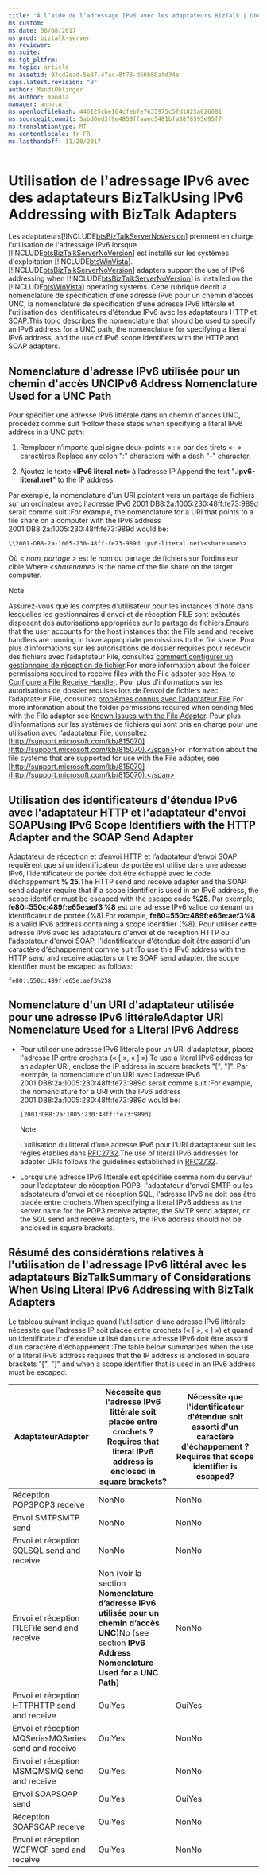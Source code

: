 ```yaml
---
title: "À l’aide de l’adressage IPv6 avec les adaptateurs BizTalk | Documents Microsoft"
ms.custom: 
ms.date: 06/08/2017
ms.prod: biztalk-server
ms.reviewer: 
ms.suite: 
ms.tgt_pltfrm: 
ms.topic: article
ms.assetid: 93cd2ead-5e87-47ac-8f78-d56b80afd34e
caps.latest.revision: "9"
author: MandiOhlinger
ms.author: mandia
manager: anneta
ms.openlocfilehash: 446125cbe164cfebfe7635975c5fd1825a026081
ms.sourcegitcommit: 5abd0ed3f9e4858ffaaec5481bfa8878595e95f7
ms.translationtype: MT
ms.contentlocale: fr-FR
ms.lasthandoff: 11/28/2017
---
```

# <a name="using-ipv6-addressing-with-biztalk-adapters"></a><span data-ttu-id="f3415-102">Utilisation de l'adressage IPv6 avec des adaptateurs BizTalk</span><span class="sxs-lookup"><span data-stu-id="f3415-102">Using IPv6 Addressing with BizTalk Adapters</span></span>
<span data-ttu-id="f3415-103">Les adaptateurs[!INCLUDE[btsBizTalkServerNoVersion](../includes/btsbiztalkservernoversion-md.md)] prennent en charge l'utilisation de l'adressage IPv6 lorsque [!INCLUDE[btsBizTalkServerNoVersion](../includes/btsbiztalkservernoversion-md.md)] est installé sur les systèmes d'exploitation [!INCLUDE[btsWinVista](../includes/btswinvista-md.md)].</span><span class="sxs-lookup"><span data-stu-id="f3415-103">[!INCLUDE[btsBizTalkServerNoVersion](../includes/btsbiztalkservernoversion-md.md)] adapters support the use of IPv6 addressing when [!INCLUDE[btsBizTalkServerNoVersion](../includes/btsbiztalkservernoversion-md.md)] is installed on the [!INCLUDE[btsWinVista](../includes/btswinvista-md.md)] operating systems.</span></span> <span data-ttu-id="f3415-104">Cette rubrique décrit la nomenclature de spécification d'une adresse IPv6 pour un chemin d'accès UNC, la nomenclature de spécification d'une adresse IPv6 littérale et l'utilisation des identificateurs d'étendue IPv6 avec les adaptateurs HTTP et SOAP.</span><span class="sxs-lookup"><span data-stu-id="f3415-104">This topic describes the nomenclature that should be used to specify an IPv6 address for a UNC path, the nomenclature for specifying a literal IPv6 address, and the use of IPv6 scope identifiers with the HTTP and SOAP adapters.</span></span>  
  
## <a name="ipv6-address-nomenclature-used-for-a-unc-path"></a><span data-ttu-id="f3415-105">Nomenclature d'adresse IPv6 utilisée pour un chemin d'accès UNC</span><span class="sxs-lookup"><span data-stu-id="f3415-105">IPv6 Address Nomenclature Used for a UNC Path</span></span>  
 <span data-ttu-id="f3415-106">Pour spécifier une adresse IPv6 littérale dans un chemin d'accès UNC, procédez comme suit :</span><span class="sxs-lookup"><span data-stu-id="f3415-106">Follow these steps when specifying a literal IPv6 address in a UNC path:</span></span>  
  
1.  <span data-ttu-id="f3415-107">Remplacer n’importe quel signe deux-points « : » par des tirets «- » caractères.</span><span class="sxs-lookup"><span data-stu-id="f3415-107">Replace any colon ":" characters with a dash "-" character.</span></span>  
  
2.  <span data-ttu-id="f3415-108">Ajoutez le texte «**IPv6 literal.net**» à l’adresse IP.</span><span class="sxs-lookup"><span data-stu-id="f3415-108">Append the text "**.ipv6-literal.net**" to the IP address.</span></span>  
  
 <span data-ttu-id="f3415-109">Par exemple, la nomenclature d'un URI pointant vers un partage de fichiers sur un ordinateur avec l'adresse IPv6 2001:DB8:2a:1005:230:48ff:fe73:989d serait comme suit :</span><span class="sxs-lookup"><span data-stu-id="f3415-109">For example, the nomenclature for a URI that points to a file share on a computer with the IPv6 address 2001:DB8:2a:1005:230:48ff:fe73:989d would be:</span></span>  
  
```  
\\2001-DB8-2a-1005-230-48ff-fe73-989d.ipv6-literal.net\<sharename\>  
```  
  
 <span data-ttu-id="f3415-110">Où \< *nom_partage* \> est le nom du partage de fichiers sur l’ordinateur cible.</span><span class="sxs-lookup"><span data-stu-id="f3415-110">Where \<*sharename*\> is the name of the file share on the target computer.</span></span>  
  
> [!NOTE]
>  <span data-ttu-id="f3415-111">Assurez-vous que les comptes d'utilisateur pour les instances d'hôte dans lesquelles les gestionnaires d'envoi et de réception FILE sont exécutés disposent des autorisations appropriées sur le partage de fichiers.</span><span class="sxs-lookup"><span data-stu-id="f3415-111">Ensure that the user accounts for the host instances that the File send and receive handlers are running in have appropriate permissions to the file share.</span></span> <span data-ttu-id="f3415-112">Pour plus d’informations sur les autorisations de dossier requises pour recevoir des fichiers avec l’adaptateur File, consultez [comment configurer un gestionnaire de réception de fichier](http://msdn.microsoft.com/library/68333bb6-d79b-4a82-9742-230f62d535c4).</span><span class="sxs-lookup"><span data-stu-id="f3415-112">For more information about the folder permissions required to receive files with the File adapter see [How to Configure a File Receive Handler](http://msdn.microsoft.com/library/68333bb6-d79b-4a82-9742-230f62d535c4).</span></span> <span data-ttu-id="f3415-113">Pour plus d’informations sur les autorisations de dossier requises lors de l’envoi de fichiers avec l’adaptateur File, consultez [problèmes connus avec l’adaptateur File](../core/known-issues-with-the-file-adapter.md).</span><span class="sxs-lookup"><span data-stu-id="f3415-113">For more information about the folder permissions required when sending files with the File adapter see [Known Issues with the File Adapter](../core/known-issues-with-the-file-adapter.md).</span></span> <span data-ttu-id="f3415-114">Pour plus d’informations sur les systèmes de fichiers qui sont pris en charge pour une utilisation avec l’adaptateur File, consultez [http://support.microsoft.com/kb/815070](http://support.microsoft.com/kb/815070).</span><span class="sxs-lookup"><span data-stu-id="f3415-114">For information about the file systems that are supported for use with the File adapter, see [http://support.microsoft.com/kb/815070](http://support.microsoft.com/kb/815070).</span></span>  
  
## <a name="using-ipv6-scope-identifiers-with-the-http-adapter-and-the-soap-send-adapter"></a><span data-ttu-id="f3415-115">Utilisation des identificateurs d'étendue IPv6 avec l'adaptateur HTTP et l'adaptateur d'envoi SOAP</span><span class="sxs-lookup"><span data-stu-id="f3415-115">Using IPv6 Scope Identifiers with the HTTP Adapter and the SOAP Send Adapter</span></span>  
 <span data-ttu-id="f3415-116">Adaptateur de réception et d’envoi HTTP et l’adaptateur d’envoi SOAP requièrent que si un identificateur de portée est utilisé dans une adresse IPv6, l’identificateur de portée doit être échappé avec le code d’échappement **% 25**.</span><span class="sxs-lookup"><span data-stu-id="f3415-116">The HTTP send and receive adapter and the SOAP send adapter require that if a scope identifier is used in an IPv6 address, the scope identifier must be escaped with the escape code **%25**.</span></span> <span data-ttu-id="f3415-117">Par exemple, **fe80::550c:489f:e65e:aef3 %8** est une adresse IPv6 valide contenant un identificateur de portée (%8).</span><span class="sxs-lookup"><span data-stu-id="f3415-117">For example, **fe80::550c:489f:e65e:aef3%8** is a valid IPv6 address containing a scope identifier (%8).</span></span> <span data-ttu-id="f3415-118">Pour utiliser cette adresse IPv6 avec les adaptateurs d'envoi et de réception HTTP ou l'adaptateur d'envoi SOAP, l'identificateur d'étendue doit être assorti d'un caractère d'échappement comme suit :</span><span class="sxs-lookup"><span data-stu-id="f3415-118">To use this IPv6 address with the HTTP send and receive adapters or the SOAP send adapter, the scope identifier must be escaped as follows:</span></span>  
  
```  
fe80::550c:489f:e65e:aef3%258  
```  
  
## <a name="adapter-uri-nomenclature-used-for-a-literal-ipv6-address"></a><span data-ttu-id="f3415-119">Nomenclature d'un URI d'adaptateur utilisée pour une adresse IPv6 littérale</span><span class="sxs-lookup"><span data-stu-id="f3415-119">Adapter URI Nomenclature Used for a Literal IPv6 Address</span></span>  
  
-   <span data-ttu-id="f3415-120">Pour utiliser une adresse IPv6 littérale pour un URI d'adaptateur, placez l'adresse IP entre crochets (« [ », « ] »).</span><span class="sxs-lookup"><span data-stu-id="f3415-120">To use a literal IPv6 address for an adapter URI, enclose the IP address in square brackets "[", "]".</span></span> <span data-ttu-id="f3415-121">Par exemple, la nomenclature d'un URI avec l'adresse IPv6 2001:DB8:2a:1005:230:48ff:fe73:989d serait comme suit :</span><span class="sxs-lookup"><span data-stu-id="f3415-121">For example, the nomenclature for a URI with the IPv6 address 2001:DB8:2a:1005:230:48ff:fe73:989d would be:</span></span>  
  
    ```  
    [2001:DB8:2a:1005:230:48ff:fe73:989d]  
    ```  
  
    > [!NOTE]
    >  <span data-ttu-id="f3415-122">L’utilisation du littéral d’une adresse IPv6 pour l’URI d’adaptateur suit les règles établies dans [RFC2732](http://go.microsoft.com/fwlink/?LinkId=90375).</span><span class="sxs-lookup"><span data-stu-id="f3415-122">The use of literal IPv6 addresses for adapter URIs follows the guidelines established in [RFC2732](http://go.microsoft.com/fwlink/?LinkId=90375).</span></span>  
  
-   <span data-ttu-id="f3415-123">Lorsqu'une adresse IPv6 littérale est spécifiée comme nom du serveur pour l'adaptateur de réception POP3, l'adaptateur d'envoi SMTP ou les adaptateurs d'envoi et de réception SQL, l'adresse IPv6 ne doit pas être placée entre crochets.</span><span class="sxs-lookup"><span data-stu-id="f3415-123">When specifying a literal IPv6 address as the server name for the POP3 receive adapter, the SMTP send adapter, or the SQL send and receive adapters, the IPv6 address should not be enclosed in square brackets.</span></span>  
  
## <a name="summary-of-considerations-when-using-literal-ipv6-addressing-with-biztalk-adapters"></a><span data-ttu-id="f3415-124">Résumé des considérations relatives à l'utilisation de l'adressage IPv6 littéral avec les adaptateurs BizTalk</span><span class="sxs-lookup"><span data-stu-id="f3415-124">Summary of Considerations When Using Literal IPv6 Addressing with BizTalk Adapters</span></span>  
 <span data-ttu-id="f3415-125">Le tableau suivant indique quand l'utilisation d'une adresse IPv6 littérale nécessite que l'adresse IP soit placée entre crochets (« [ », « ] ») et quand un identificateur d'étendue utilisé dans une adresse IPv6 doit être assorti d'un caractère d'échappement :</span><span class="sxs-lookup"><span data-stu-id="f3415-125">The table below summarizes when the use of a literal IPv6 address requires that the IP address is enclosed in square brackets "[", "]" and when a scope identifier that is used in an IPv6 address must be escaped:</span></span>  
  
|<span data-ttu-id="f3415-126">Adaptateur</span><span class="sxs-lookup"><span data-stu-id="f3415-126">Adapter</span></span>|<span data-ttu-id="f3415-127">Nécessite que l'adresse IPv6 littérale soit placée entre crochets ?</span><span class="sxs-lookup"><span data-stu-id="f3415-127">Requires that literal IPv6 address is enclosed in square brackets?</span></span>|<span data-ttu-id="f3415-128">Nécessite que l'identificateur d'étendue soit assorti d'un caractère d'échappement ?</span><span class="sxs-lookup"><span data-stu-id="f3415-128">Requires that scope identifier is escaped?</span></span>|  
|-------------|------------------------------------------------------------------------|------------------------------------------------|  
|<span data-ttu-id="f3415-129">Réception POP3</span><span class="sxs-lookup"><span data-stu-id="f3415-129">POP3 receive</span></span>|<span data-ttu-id="f3415-130">Non</span><span class="sxs-lookup"><span data-stu-id="f3415-130">No</span></span>|<span data-ttu-id="f3415-131">Non</span><span class="sxs-lookup"><span data-stu-id="f3415-131">No</span></span>|  
|<span data-ttu-id="f3415-132">Envoi SMTP</span><span class="sxs-lookup"><span data-stu-id="f3415-132">SMTP send</span></span>|<span data-ttu-id="f3415-133">Non</span><span class="sxs-lookup"><span data-stu-id="f3415-133">No</span></span>|<span data-ttu-id="f3415-134">Non</span><span class="sxs-lookup"><span data-stu-id="f3415-134">No</span></span>|  
|<span data-ttu-id="f3415-135">Envoi et réception SQL</span><span class="sxs-lookup"><span data-stu-id="f3415-135">SQL send and receive</span></span>|<span data-ttu-id="f3415-136">Non</span><span class="sxs-lookup"><span data-stu-id="f3415-136">No</span></span>|<span data-ttu-id="f3415-137">Non</span><span class="sxs-lookup"><span data-stu-id="f3415-137">No</span></span>|  
|<span data-ttu-id="f3415-138">Envoi et réception FILE</span><span class="sxs-lookup"><span data-stu-id="f3415-138">File send and receive</span></span>|<span data-ttu-id="f3415-139">Non (voir la section **Nomenclature d’adresse IPv6 utilisée pour un chemin d’accès UNC**)</span><span class="sxs-lookup"><span data-stu-id="f3415-139">No (see section **IPv6 Address Nomenclature Used for a UNC Path**)</span></span>|<span data-ttu-id="f3415-140">Non</span><span class="sxs-lookup"><span data-stu-id="f3415-140">No</span></span>|  
|<span data-ttu-id="f3415-141">Envoi et réception HTTP</span><span class="sxs-lookup"><span data-stu-id="f3415-141">HTTP send and receive</span></span>|<span data-ttu-id="f3415-142">Oui</span><span class="sxs-lookup"><span data-stu-id="f3415-142">Yes</span></span>|<span data-ttu-id="f3415-143">Oui</span><span class="sxs-lookup"><span data-stu-id="f3415-143">Yes</span></span>|  
|<span data-ttu-id="f3415-144">Envoi et réception MQSeries</span><span class="sxs-lookup"><span data-stu-id="f3415-144">MQSeries send and receive</span></span>|<span data-ttu-id="f3415-145">Oui</span><span class="sxs-lookup"><span data-stu-id="f3415-145">Yes</span></span>|<span data-ttu-id="f3415-146">Non</span><span class="sxs-lookup"><span data-stu-id="f3415-146">No</span></span>|  
|<span data-ttu-id="f3415-147">Envoi et réception MSMQ</span><span class="sxs-lookup"><span data-stu-id="f3415-147">MSMQ send and receive</span></span>|<span data-ttu-id="f3415-148">Oui</span><span class="sxs-lookup"><span data-stu-id="f3415-148">Yes</span></span>|<span data-ttu-id="f3415-149">Non</span><span class="sxs-lookup"><span data-stu-id="f3415-149">No</span></span>|  
|<span data-ttu-id="f3415-150">Envoi SOAP</span><span class="sxs-lookup"><span data-stu-id="f3415-150">SOAP send</span></span>|<span data-ttu-id="f3415-151">Oui</span><span class="sxs-lookup"><span data-stu-id="f3415-151">Yes</span></span>|<span data-ttu-id="f3415-152">Oui</span><span class="sxs-lookup"><span data-stu-id="f3415-152">Yes</span></span>|  
|<span data-ttu-id="f3415-153">Réception SOAP</span><span class="sxs-lookup"><span data-stu-id="f3415-153">SOAP receive</span></span>|<span data-ttu-id="f3415-154">Oui</span><span class="sxs-lookup"><span data-stu-id="f3415-154">Yes</span></span>|<span data-ttu-id="f3415-155">Non</span><span class="sxs-lookup"><span data-stu-id="f3415-155">No</span></span>|  
|<span data-ttu-id="f3415-156">Envoi et réception WCF</span><span class="sxs-lookup"><span data-stu-id="f3415-156">WCF send and receive</span></span>|<span data-ttu-id="f3415-157">Oui</span><span class="sxs-lookup"><span data-stu-id="f3415-157">Yes</span></span>|<span data-ttu-id="f3415-158">Non</span><span class="sxs-lookup"><span data-stu-id="f3415-158">No</span></span>|